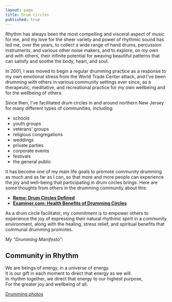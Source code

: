 ```yaml
---
layout: page
title: Drum Circles
published: true
---
```


Rhythm has always been the most compelling and visceral aspect of music for me, and my love for the sheer variety and power of rhythmic sound has led me, over the years, to collect a wide range of hand drums, percussion instruments, and various other noise makers, and to explore, on my own and with others, their infinite potential for weaving beautiful patterns that can satisfy and soothe the body, heart, and soul. 

In 2001, I was moved to begin a regular drumming practice as a response to my own emotional stress from the World Trade Center attack, and I've been drumming with others in various community settings ever since, as a therapeutic, meditative, and recreational practice for my own wellbeing and for the wellbeing of others. 

<p class="before-list">Since then, I've facilitated drum circles in and around northern New Jersey for many different types of communities, including:</p>

- schools
- youth groups
- veterans' groups
- religious congregations
- weddings
- private parties
- corporate events
- festivals
- the general public 

<p class="before-list">It has become one of my main life goals to promote community drumming as much and as far as I can, so that more and more people can experience the joy and well-being that participating in drum circles brings. Here are some thoughts from others in the drumming community about this:</p>

- [**Remo: Drum Circles Defined**](http://www.remo.com/portal/pages/drum_circles/defined/Drum+Circles+Defined+Q+A.html)
- [**Examiner.com: Health Benefits of Drumming Circles**](http://www.examiner.com/article/research-identifies-health-benefits-from-participation-drumming-circles)      

As a drum circle facilitator, my commitment is to empower others to experience the joy of expressing their natural rhythmic spirit in a community environment, along with the healing, stress relief, and spiritual benefits that communal drumming promotes. 

<p class="before-blockquote"><em>My "Drumming Manifesto":</em></p>

<div class="well manifesto">
  <h2>Community in Rhythm</h2>

  <p>
    We are beings of energy, in a universe of energy.<br>
    It is our gift in each moment to direct that energy as we will.<br>
    In rhythm together, we direct that energy to our highest purpose,<br>
    For the greater joy and wellbeing of all.
  </p>
</div>


[Drumming photos](https://www.facebook.com/danamcc/photos)